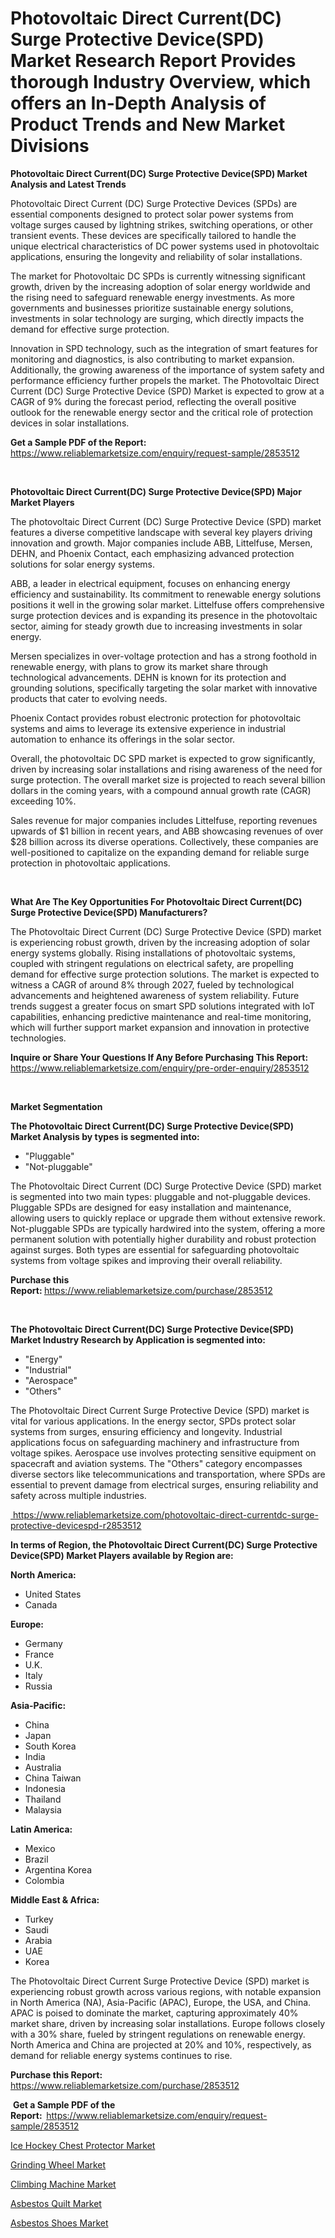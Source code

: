 <p><h1>Photovoltaic Direct Current(DC) Surge Protective Device(SPD) Market Research Report Provides thorough Industry Overview, which offers an In-Depth Analysis of Product Trends and New Market Divisions</h1></p><p><strong>Photovoltaic Direct Current(DC) Surge Protective Device(SPD) Market Analysis and Latest Trends</strong></p>
<p><p>Photovoltaic Direct Current (DC) Surge Protective Devices (SPDs) are essential components designed to protect solar power systems from voltage surges caused by lightning strikes, switching operations, or other transient events. These devices are specifically tailored to handle the unique electrical characteristics of DC power systems used in photovoltaic applications, ensuring the longevity and reliability of solar installations. </p><p>The market for Photovoltaic DC SPDs is currently witnessing significant growth, driven by the increasing adoption of solar energy worldwide and the rising need to safeguard renewable energy investments. As more governments and businesses prioritize sustainable energy solutions, investments in solar technology are surging, which directly impacts the demand for effective surge protection. </p><p>Innovation in SPD technology, such as the integration of smart features for monitoring and diagnostics, is also contributing to market expansion. Additionally, the growing awareness of the importance of system safety and performance efficiency further propels the market. The Photovoltaic Direct Current (DC) Surge Protective Device (SPD) Market is expected to grow at a CAGR of 9% during the forecast period, reflecting the overall positive outlook for the renewable energy sector and the critical role of protection devices in solar installations.</p></p>
<p><strong>Get a Sample PDF of the Report:&nbsp;</strong> <a href="https://www.reliablemarketsize.com/enquiry/request-sample/2853512?utm_campaign=1999&utm_medium=2&utm_source=Github&utm_content=ia&utm_term=12032025&utm_id=photovoltaic-direct-currentdc-surge-protective-devicespd">https://www.reliablemarketsize.com/enquiry/request-sample/2853512</a></p>
<p>&nbsp;</p>
<p><strong>Photovoltaic Direct Current(DC) Surge Protective Device(SPD) Major Market Players</strong></p>
<p><p>The photovoltaic Direct Current (DC) Surge Protective Device (SPD) market features a diverse competitive landscape with several key players driving innovation and growth. Major companies include ABB, Littelfuse, Mersen, DEHN, and Phoenix Contact, each emphasizing advanced protection solutions for solar energy systems.</p><p>ABB, a leader in electrical equipment, focuses on enhancing energy efficiency and sustainability. Its commitment to renewable energy solutions positions it well in the growing solar market. Littelfuse offers comprehensive surge protection devices and is expanding its presence in the photovoltaic sector, aiming for steady growth due to increasing investments in solar energy.</p><p>Mersen specializes in over-voltage protection and has a strong foothold in renewable energy, with plans to grow its market share through technological advancements. DEHN is known for its protection and grounding solutions, specifically targeting the solar market with innovative products that cater to evolving needs. </p><p>Phoenix Contact provides robust electronic protection for photovoltaic systems and aims to leverage its extensive experience in industrial automation to enhance its offerings in the solar sector.</p><p>Overall, the photovoltaic DC SPD market is expected to grow significantly, driven by increasing solar installations and rising awareness of the need for surge protection. The overall market size is projected to reach several billion dollars in the coming years, with a compound annual growth rate (CAGR) exceeding 10%.</p><p>Sales revenue for major companies includes Littelfuse, reporting revenues upwards of $1 billion in recent years, and ABB showcasing revenues of over $28 billion across its diverse operations. Collectively, these companies are well-positioned to capitalize on the expanding demand for reliable surge protection in photovoltaic applications.</p></p>
<p>&nbsp;</p>
<p><strong>What Are The Key Opportunities For Photovoltaic Direct Current(DC) Surge Protective Device(SPD) Manufacturers?</strong></p>
<p><p>The Photovoltaic Direct Current (DC) Surge Protective Device (SPD) market is experiencing robust growth, driven by the increasing adoption of solar energy systems globally. Rising installations of photovoltaic systems, coupled with stringent regulations on electrical safety, are propelling demand for effective surge protection solutions. The market is expected to witness a CAGR of around 8% through 2027, fueled by technological advancements and heightened awareness of system reliability. Future trends suggest a greater focus on smart SPD solutions integrated with IoT capabilities, enhancing predictive maintenance and real-time monitoring, which will further support market expansion and innovation in protective technologies.</p></p>
<p><strong>Inquire or Share Your Questions If Any Before Purchasing This Report:</strong> <a href="https://www.reliablemarketsize.com/enquiry/pre-order-enquiry/2853512?utm_campaign=1999&utm_medium=2&utm_source=Github&utm_content=ia&utm_term=12032025&utm_id=photovoltaic-direct-currentdc-surge-protective-devicespd">https://www.reliablemarketsize.com/enquiry/pre-order-enquiry/2853512</a></p>
<p>&nbsp;</p>
<p><strong>Market Segmentation</strong></p>
<p><strong>The Photovoltaic Direct Current(DC) Surge Protective Device(SPD) Market Analysis by types is segmented into:</strong></p>
<p><ul><li>"Pluggable"</li><li>"Not-pluggable"</li></ul></p>
<p><p>The Photovoltaic Direct Current (DC) Surge Protective Device (SPD) market is segmented into two main types: pluggable and not-pluggable devices. Pluggable SPDs are designed for easy installation and maintenance, allowing users to quickly replace or upgrade them without extensive rework. Not-pluggable SPDs are typically hardwired into the system, offering a more permanent solution with potentially higher durability and robust protection against surges. Both types are essential for safeguarding photovoltaic systems from voltage spikes and improving their overall reliability.</p></p>
<p><strong>Purchase this Report:&nbsp;</strong><a href="https://www.reliablemarketsize.com/purchase/2853512?utm_campaign=1999&utm_medium=2&utm_source=Github&utm_content=ia&utm_term=12032025&utm_id=photovoltaic-direct-currentdc-surge-protective-devicespd">https://www.reliablemarketsize.com/purchase/2853512</a></p>
<p>&nbsp;</p>
<p><strong>The Photovoltaic Direct Current(DC) Surge Protective Device(SPD) Market Industry Research by Application is segmented into:</strong></p>
<p><ul><li>"Energy"</li><li>"Industrial"</li><li>"Aerospace"</li><li>"Others"</li></ul></p>
<p><p>The Photovoltaic Direct Current Surge Protective Device (SPD) market is vital for various applications. In the energy sector, SPDs protect solar systems from surges, ensuring efficiency and longevity. Industrial applications focus on safeguarding machinery and infrastructure from voltage spikes. Aerospace use involves protecting sensitive equipment on spacecraft and aviation systems. The "Others" category encompasses diverse sectors like telecommunications and transportation, where SPDs are essential to prevent damage from electrical surges, ensuring reliability and safety across multiple industries.</p></p>
<p><a href="https://www.reliablemarketsize.com/photovoltaic-direct-currentdc-surge-protective-devicespd-r2853512?utm_campaign=1999&utm_medium=2&utm_source=Github&utm_content=ia&utm_term=12032025&utm_id=photovoltaic-direct-currentdc-surge-protective-devicespd">&nbsp;https://www.reliablemarketsize.com/photovoltaic-direct-currentdc-surge-protective-devicespd-r2853512</a></p>
<p><strong>In terms of Region, the Photovoltaic Direct Current(DC) Surge Protective Device(SPD) Market Players available by Region are:</strong></p>
<p>
    <p> <strong> North America: </strong>
        <ul>
            <li>United States</li>
            <li>Canada</li>
        </ul>
        </p> 
    <p> <strong> Europe: </strong>
        <ul>
            <li>Germany</li>
            <li>France</li>
            <li>U.K.</li>
            <li>Italy</li>
            <li>Russia</li>
        </ul>
        </p> 
    <p> <strong> Asia-Pacific: </strong>
        <ul>
            <li>China</li>
            <li>Japan</li>
            <li>South Korea</li>
            <li>India</li>
            <li>Australia</li>
            <li>China Taiwan</li>
            <li>Indonesia</li>
            <li>Thailand</li>
            <li>Malaysia</li>
        </ul>
        </p> 
    <p> <strong> Latin America: </strong>
        <ul>
            <li>Mexico</li>
            <li>Brazil</li>
            <li>Argentina Korea</li>
            <li>Colombia</li>
        </ul>
        </p> 
    <p> <strong> Middle East & Africa: </strong>
        <ul>
            <li>Turkey</li>
            <li>Saudi</li>
            <li>Arabia</li>
            <li>UAE</li>
            <li>Korea</li>
        </ul>
    </p>
    </p>
<p><p>The Photovoltaic Direct Current Surge Protective Device (SPD) market is experiencing robust growth across various regions, with notable expansion in North America (NA), Asia-Pacific (APAC), Europe, the USA, and China. APAC is poised to dominate the market, capturing approximately 40% market share, driven by increasing solar installations. Europe follows closely with a 30% share, fueled by stringent regulations on renewable energy. North America and China are projected at 20% and 10%, respectively, as demand for reliable energy systems continues to rise.</p></p>
<p><strong>Purchase this Report: </strong><a href="https://www.reliablemarketsize.com/purchase/2853512?utm_campaign=1999&utm_medium=2&utm_source=Github&utm_content=ia&utm_term=12032025&utm_id=photovoltaic-direct-currentdc-surge-protective-devicespd">https://www.reliablemarketsize.com/purchase/2853512</a></p>
<p>&nbsp;<strong>Get a Sample PDF of the Report:&nbsp;&nbsp;</strong><a href="https://www.reliablemarketsize.com/enquiry/request-sample/2853512?utm_campaign=1999&utm_medium=2&utm_source=Github&utm_content=ia&utm_term=12032025&utm_id=photovoltaic-direct-currentdc-surge-protective-devicespd">https://www.reliablemarketsize.com/enquiry/request-sample/2853512</a></p>
<p><strong></strong></p>
<p><p><a href="https://github.com/balapopepi/Market-Research-Report-List-1/blob/main/ice-hockey-chest-protector-market.md?utm_campaign=1999&utm_medium=2&utm_source=Github&utm_content=ia&utm_term=12032025&utm_id=photovoltaic-direct-currentdc-surge-protective-devicespd">Ice Hockey Chest Protector Market</a></p><p><a href="https://github.com/tashipmhuiri/Market-Research-Report-List-1/blob/main/grinding-wheel-market.md?utm_campaign=1999&utm_medium=2&utm_source=Github&utm_content=ia&utm_term=12032025&utm_id=photovoltaic-direct-currentdc-surge-protective-devicespd">Grinding Wheel Market</a></p><p><a href="https://github.com/akrachveslov/Market-Research-Report-List-1/blob/main/climbing-machine-market.md?utm_campaign=1999&utm_medium=2&utm_source=Github&utm_content=ia&utm_term=12032025&utm_id=photovoltaic-direct-currentdc-surge-protective-devicespd">Climbing Machine Market</a></p><p><a href="https://github.com/pimanoruman/Market-Research-Report-List-1/blob/main/asbestos-quilt-market.md?utm_campaign=1999&utm_medium=2&utm_source=Github&utm_content=ia&utm_term=12032025&utm_id=photovoltaic-direct-currentdc-surge-protective-devicespd">Asbestos Quilt Market</a></p><p><a href="https://github.com/adyawafurber1/Market-Research-Report-List-1/blob/main/asbestos-shoes-market.md?utm_campaign=1999&utm_medium=2&utm_source=Github&utm_content=ia&utm_term=12032025&utm_id=photovoltaic-direct-currentdc-surge-protective-devicespd">Asbestos Shoes Market</a></p></p>